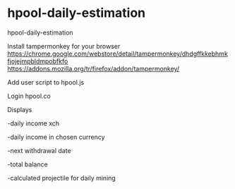 # hpool-daily-estimation
hpool-daily-estimation


Install tampermonkey for your browser
https://chrome.google.com/webstore/detail/tampermonkey/dhdgffkkebhmkfjojejmpbldmpobfkfo
https://addons.mozilla.org/tr/firefox/addon/tampermonkey/

Add user script to hpool.js

Login hpool.co

Displays

-daily income xch

-daily income in chosen currency

-next withdrawal date

-total balance

-calculated projectile for daily mining


